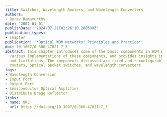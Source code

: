 ```yaml
---
title: Switches, Wavelength Routers, and Wavelength Converters
authors:
- Byrav Ramamurthy
date: '2002-01-01'
publishDate: '2024-07-21T02:26:10.208590Z'
publication_types:
- chapter
publication: '*Optical WDM Networks: Principles and Practice*'
doi: 10.1007/0-306-47021-7_3
abstract: This chapter introduces some of the basic components in WDM networks, discusses
  various implementations of these components, and provides insights into their capabilities
  and limitations. The components discussed are fixed and reconfigurable wavelength
  routers, optical packet switches, and wavelength converters.
tags:
- Wavelength Conversion
- Input Port
- Output Port
- Semiconductor Optical Amplifier
- Distribute Bragg Reflector
links:
- name: URL
  url: https://doi.org/10.1007/0-306-47021-7_3
---
```

